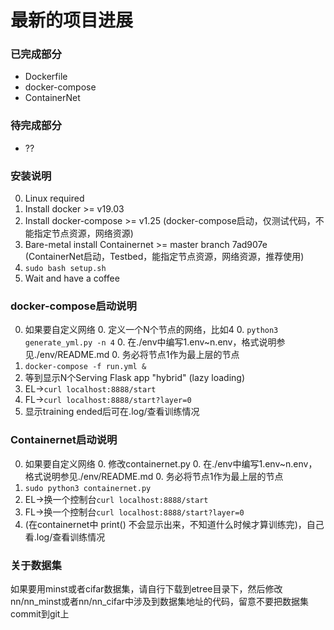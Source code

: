 # 最新的项目进展
### 已完成部分
- Dockerfile
- docker-compose
- ContainerNet
### 待完成部分
- ??
### 安装说明
0. Linux required
0. Install docker >= v19.03
0. Install docker-compose >= v1.25 (docker-compose启动，仅测试代码，不能指定节点资源，网络资源)   
0. Bare-metal install Containernet >= master branch 7ad907e (ContainerNet启动，Testbed，能指定节点资源，网络资源，推荐使用)
0. ```sudo bash setup.sh```
0. Wait and have a coffee
### docker-compose启动说明
0. 如果要自定义网络
    0. 定义一个N个节点的网络，比如4
    0. ```python3 generate_yml.py -n 4```
    0. 在./env中编写1.env~n.env，格式说明参见./env/README.md
    0. 务必将节点1作为最上层的节点
0. ```docker-compose -f run.yml &```
0. 等到显示N个Serving Flask app "hybrid" (lazy loading)
0. EL->```curl localhost:8888/start```
0. FL->```curl localhost:8888/start?layer=0```
0. 显示training ended后可在.log/查看训练情况
### Containernet启动说明
0. 如果要自定义网络
    0. 修改containernet.py
    0. 在./env中编写1.env~n.env，格式说明参见./env/README.md
    0. 务必将节点1作为最上层的节点
0. ```sudo python3 containernet.py``` 
0. EL->换一个控制台```curl localhost:8888/start```
0. FL->换一个控制台```curl localhost:8888/start?layer=0```
0. (在containernet中 print() 不会显示出来，不知道什么时候才算训练完)，自己看.log/查看训练情况
### 关于数据集
如果要用minst或者cifar数据集，请自行下载到etree目录下，然后修改nn/nn_minst或者nn/nn_cifar中涉及到数据集地址的代码，留意不要把数据集commit到git上
